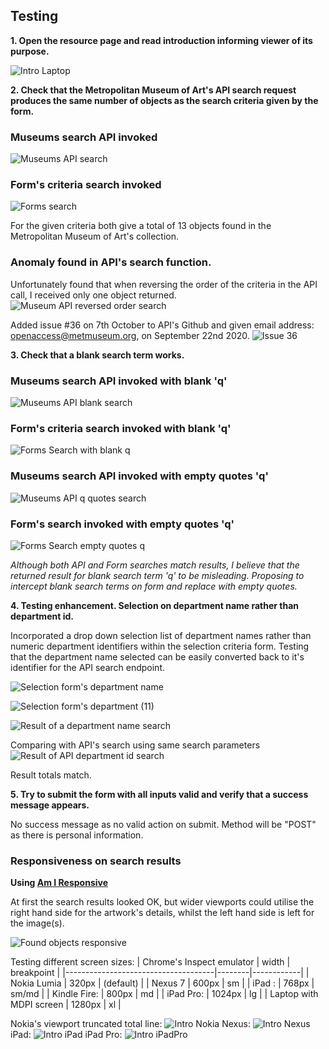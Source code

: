 ## Testing

**1. Open the resource page and read introduction informing viewer of its purpose.**

![Intro Laptop](../images/project_screenshots/Test_Intro_20201013_laptop.jpg)


**2. Check that the Metropolitan Museum of Art's API search request produces the same number of objects as the search criteria given by the form.**

### Museums search API invoked
![Museums API search](../images/project_screenshots/Testing_searchAPI.jpg)

### Form's criteria search invoked
![Forms search](../images/project_screenshots/Testing_searchFORM.jpg)

For the given criteria both give a total of 13 objects found in the Metropolitan Museum of Art's collection.

### **Anomaly found in API's search function.**
Unfortunately found that when reversing the order of the criteria in the API call, I received only one object returned.
![Museum API reversed order search](../images/project_screenshots/Testing_searchAPIanomaly.jpg)

Added issue #36 on 7th October to API's Github and given email address: openaccess@metmuseum.org, on September 22nd 2020.
![Issue 36](../images/project_screenshots/API_Issue_36.jpg)

**3. Check that a blank search term works.**

### Museums search API invoked with blank 'q'

![Museums API blank search](../images/project_screenshots/Test_SearchAPI_dept21_q_blank.jpg)

### Form's criteria search invoked with blank 'q'

![Forms Search with blank q](../images/project_screenshots/Test_SearchFORM_dept21_q_blank.jpg)

### Museums search API invoked with empty quotes 'q'

![Museums API q quotes search](../images/project_screenshots/Test_SearchAPI_dept21_q_emptyquotes.jpg)

### Form's search invoked with empty quotes 'q'

![Forms Search empty quotes q](../images/project_screenshots/Test_SearchFORM_q_emptyquotes.jpg)

_Although both API and Form searches match results, I believe that the returned result for blank search term 'q' to be misleading. 
Proposing to intercept blank search terms on form and replace with empty quotes._

**4. Testing enhancement. Selection on department name rather than department id.**

Incorporated a drop down selection list of department names rather than numeric department identifiers within the selection criteria form.
Testing that the department name selected can be easily converted back to it's identifier for the API search endpoint.

![Selection form's department name](../images/project_screenshots/Test_Select_Department_20201010.jpg)

![Selection form's department (11)](../images/project_screenshots/Test_Department_selection_20201010.jpg)

![Result of a department name search](../images/project_screenshots/Test_Department_selection_result_20201010.jpg)

Comparing with API's search using same search parameters
![Result of API department id search](../images/project_screenshots/Test_Department_API_search_20201010.jpg)

Result totals match.


**5. Try to submit the form with all inputs valid and verify that a success message appears.**

No success message as no valid action on submit. Method will be "POST" as there is personal information.

### Responsiveness on search results

**Using [Am I Responsive](http://ami.responsivedesign.is/)**

At first the search results looked OK, but wider viewports could utilise the right hand side for the artwork's details, whilst the left hand side is left for the image(s).

![Found objects responsive](../images/project_screenshots/Testing_responsive_2020-10-07.jpg)

Testing different screen sizes:
| Chrome's Inspect emulator           | width  | breakpoint |
|-------------------------------------|--------|------------|
| Nokia Lumia                         | 320px  | (default)  |
| Nexus 7                             | 600px  | sm         |
| iPad :                              | 768px  | sm/md      |
| Kindle Fire:                        | 800px  | md         |
| iPad Pro:                           | 1024px | lg         |
| Laptop with MDPI screen             | 1280px | xl         |


Nokia's viewport truncated total line:
![Intro Nokia](../images/project_screenshots/Test_Intro_20201013_nokia.jpg)
Nexus:
![Intro Nexus](../images/project_screenshots/Test_Intro_20201013_nexus7.jpg)
iPad:
![Intro iPad](../images/project_screenshots/Test_Intro_20201013_iPad.jpg)
iPad Pro:
![Intro iPadPro](../images/project_screenshots/Test_Intro_20201013_iPadPro.jpg)




